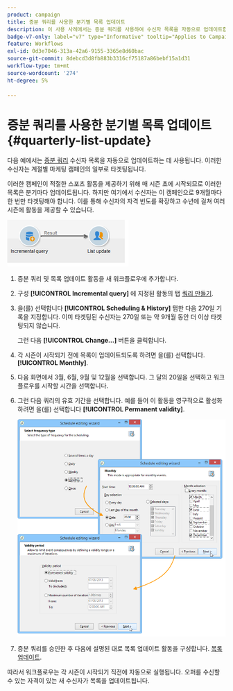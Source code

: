```yaml
---
product: campaign
title: 증분 쿼리를 사용한 분기별 목록 업데이트
description: 이 사용 사례에서는 증분 쿼리를 사용하여 수신자 목록을 자동으로 업데이트합니다
badge-v7-only: label="v7" type="Informative" tooltip="Applies to Campaign Classic v7 only"
feature: Workflows
exl-id: 0d3e7046-313a-42a6-9155-3365e8d60bac
source-git-commit: 8debcd3d8fb883b3316cf75187a86bebf15a1d31
workflow-type: tm+mt
source-wordcount: '274'
ht-degree: 5%

---
```


# 증분 쿼리를 사용한 분기별 목록 업데이트 {#quarterly-list-update}



다음 예에서는 [증분 쿼리](incremental-query.md) 수신자 목록을 자동으로 업데이트하는 데 사용됩니다. 이러한 수신자는 계절별 마케팅 캠페인의 일부로 타겟팅됩니다.

이러한 캠페인이 적절한 스포츠 활동을 제공하기 위해 매 시즌 초에 시작되므로 이러한 목록은 분기마다 업데이트됩니다. 하지만 여기에서 수신자는 이 캠페인으로 9개월마다 한 번만 타겟팅해야 합니다. 이를 통해 수신자의 자격 빈도를 확장하고 수년에 걸쳐 여러 시즌에 활동을 제공할 수 있습니다.

![](assets/incremental_query_example.png)

1. 증분 쿼리 및 목록 업데이트 활동을 새 워크플로우에 추가합니다.
1. 구성 **[!UICONTROL Incremental query]** 에 지정된 활동의 탭 [쿼리 만들기](query.md#creating-a-query).
1. 을(를) 선택합니다 **[!UICONTROL Scheduling & History]** 탭한 다음 270일 기록을 지정합니다. 이미 타겟팅된 수신자는 270일 또는 약 9개월 동안 더 이상 타겟팅되지 않습니다.

   그런 다음 **[!UICONTROL Change...]** 버튼을 클릭합니다.

1. 각 시즌이 시작되기 전에 목록이 업데이트되도록 하려면 을(를) 선택합니다. **[!UICONTROL Monthly]**.
1. 다음 화면에서 3월, 6월, 9월 및 12월을 선택합니다. 그 달의 20일을 선택하고 워크플로우를 시작할 시간을 선택합니다.
1. 그런 다음 쿼리의 유효 기간을 선택합니다. 예를 들어 이 활동을 영구적으로 활성화하려면 을(를) 선택합니다 **[!UICONTROL Permanent validity]**.

   ![](assets/incremental_query_example_2.png)

1. 증분 쿼리를 승인한 후 다음에 설명된 대로 목록 업데이트 활동을 구성합니다. [목록 업데이트](list-update.md).

따라서 워크플로우는 각 시즌이 시작되기 직전에 자동으로 실행됩니다. 오퍼를 수신할 수 있는 자격이 있는 새 수신자가 목록을 업데이트됩니다.
